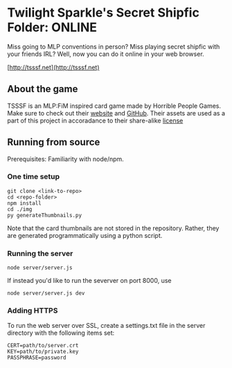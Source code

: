 Twilight Sparkle's Secret Shipfic Folder: ONLINE
=======================================

Miss going to MLP conventions in person? Miss playing secret shipfic with
your friends IRL? Well, now you can do it online in your web browser.

[http://tsssf.net](http://tsssf.net)

About the game
-----------------
TSSSF is an MLP:FiM inspired card game made by Horrible People Games. 
Make sure to check out their [website](http://www.secretshipfic.com) and
[GitHub](https://github.com/HorriblePeople). Their assets are used as a part of
this project in accoradance to their share-alike [license](https://github.com/HorriblePeople/Core-Deck/blob/master/License.txt)


Running from source
-------------------------

Prerequisites: Familiarity with node/npm.

###  One time setup

	git clone <link-to-repo>
	cd <repo-folder>
	npm install 
	cd ./img
	py generateThumbnails.py

Note that the card thumbnails are not stored in the repository. Rather, 
they are generated programmatically using a python script.

### Running the server

	node server/server.js

If instead you'd like to run the severver on port 8000, use

	node server/server.js dev


### Adding HTTPS ###

To run the web server over SSL, create a settings.txt file in the server
directory with the following items set:

	CERT=path/to/server.crt
	KEY=path/to/private.key
	PASSPHRASE=password
